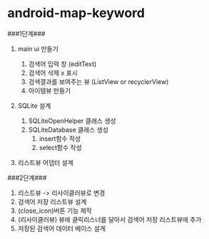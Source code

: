 # android-map-keyword

###1단계###

1. main ui 만들기
   1. 검색어 입력 창 (editText)
   2. 검색어 삭제 x 표시
   3. 검색결과를 보여주는 뷰 (ListView or recyclerView)
   4. 아이템뷰 만들기

2. SQLite 설계
   1. SQLiteOpenHelper 클래스 생성
   2. SQLiteDatabase 클래스 생성
      1. insert함수 작성
      2. select함수 작성

3. 리스트뷰 어댑터 설계

###2단계###

1. 리스트뷰 -> 리사이클러뷰로 변경
2. 검색어 저장 리스트뷰 설계
3. (close_icon)버튼 기능 제작
4. (리사이클러뷰) 뷰에 클릭리스너를 달아서 검색어 저장 리스트뷰에 추가
5. 저장된 검색어 데이터 베이스 설계